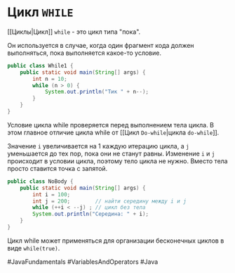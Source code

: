 # Цикл `WHILE`
[[Циклы|Цикл]] `while` - это цикл типа "пока".

Он используется в случае, когда один фрагмент кода должен выполняться, пока выполняется какое-то условие.
```java
public class While1 {
    public static void main(String[] args) {
        int n = 10;
        while (n > 0) {
            System.out.println("Тик " + n--);
        }
    }
}
```
Условие цикла while проверяется перед выполнением тела цикла. В этом главное отличие цикла while от [[Цикл `Do-while`|цикла `do-while`]].

Значение `i` увеличивается на 1 каждую итерацию цикла, а `j` уменьшается до тех пор, пока они не станут равны. Изменение `i` и `j` происходит в условии цикла, поэтому тело цикла не нужно. Вместо тела просто ставится точка с запятой.
```java
public class NoBody {
    public static void main(String[] args) {
        int i = 100;
        int j = 200;        // найти середину между i и j
        while (++i < --j) ; // цикл без тела
        System.out.println("Середина: " + i);
    }
}
```

Цикл while может применяться для организации бесконечных циклов в виде `while(true)`.

#JavaFundamentals 
#VariablesAndOperators
#Java
